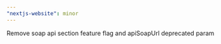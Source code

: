```yaml
---
"nextjs-website": minor
---
```


Remove soap api section feature flag and apiSoapUrl deprecated param
